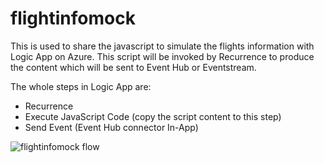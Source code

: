 # flightinfomock
This is used to share the javascript to simulate the flights information with Logic App on Azure. This script will be invoked by Recurrence to produce the content which will be sent to Event Hub or Eventstream.

The whole steps in Logic App are:
- Recurrence
- Execute JavaScript Code (copy the script content to this step)
- Send Event (Event Hub connector In-App)

![flightinfomock flow](https://github.com/xujxu/flightinfomock/assets/68268054/df818630-0cb7-443f-84c0-bc8bea8e6ed9)

